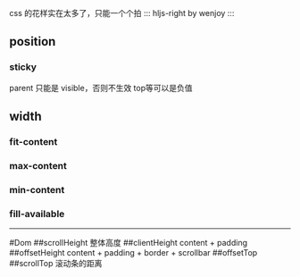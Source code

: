 css 的花样实在太多了，只能一个个拍
::: hljs-right
by wenjoy
:::

## position
### sticky
parent 只能是 visible，否则不生效
top等可以是负值

## width
### fit-content
### max-content
### min-content
### fill-available

----

#Dom
##scrollHeight
整体高度
##clientHeight
content + padding
##offsetHeight
content + padding + border + scrollbar
##offsetTop
##scrollTop
滚动条的距离